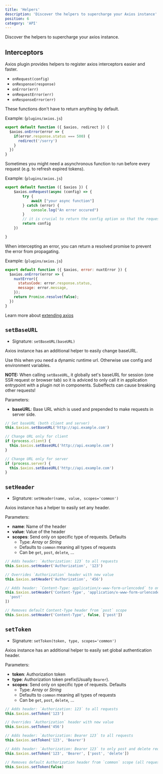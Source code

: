 ```yaml
---
title: 'Helpers'
description: 'Discover the helpers to supercharge your Axios instance'
position: 6
category: 'API'
---
```


Discover the helpers to supercharge your axios instance.

## Interceptors

Axios plugin provides helpers to register axios interceptors easier and faster.

- `onRequest(config)`
- `onResponse(response)`
- `onError(err)`
- `onRequestError(err)`
- `onResponseError(err)`

These functions don't have to return anything by default.

Example: (`plugins/axios.js`)

```js
export default function ({ $axios, redirect }) {
  $axios.onError(error => {
    if(error.response.status === 500) {
      redirect('/sorry')
    }
  })
}
```

Sometimes you might need a asynchronous function to run before every request (e.g. to refresh expired tokens).

Example: (`plugins/axios.js`)

```js
export default function ({ $axios }) {
    $axios.onRequest(async (config) => {
        try {
            await ["your async function"]
        } catch (error) {
            console.log("An error occured")
        }
        // it is crucial to return the config option so that the request can continue
        return config
    })

}
```

When intercepting an error, you can return a resolved promise to prevent the error from propagating. 

Example: (`plugins/axios.js`)

```js
export default function ({ $axios, error: nuxtError }) {
  $axios.onError(error => {
    nuxtError({
      statusCode: error.response.status,
      message: error.message,
    });
    return Promise.resolve(false);
  })
}
```

<alert type="info">

Learn more about [extending axios](/extend)

</alert>

## `setBaseURL`

- Signature: `setBaseURL(baseURL)`

Axios instance has an additional helper to easily change baseURL.

Use this when you need a dynamic runtime url. Otherwise use config and environment variables.

**NOTE:** When calling `setBaseURL`, it globally set's baseURL for session (one SSR request or browser tab) so it is adviced to only call it in application entrypoint with a plugin not in components. Subeffects can cause breaking other requests!

Parameters:

* **baseURL**: Base URL which is used and prepended to make requests in server side.

```js
// Set baseURL (both client and server)
this.$axios.setBaseURL('http://api.example.com')

// Change URL only for client
if (process.client) {
  this.$axios.setBaseURL('http://api.example.com')
}

// Change URL only for server
if (process.server) {
  this.$axios.setBaseURL('http://api.example.com')
}
```

## `setHeader`

- Signature: `setHeader(name, value, scopes='common')`

Axios instance has a helper to easily set any header.

Parameters:

* **name**: Name of the header
* **value**: Value of the header
* **scopes**: Send only on specific type of requests. Defaults
  * Type: _Array_ or _String_
  * Defaults to `common` meaning all types of requests
  * Can be `get`, `post`, `delete`, ...

```js
// Adds header: `Authorization: 123` to all requests
this.$axios.setHeader('Authorization', '123')

// Overrides `Authorization` header with new value
this.$axios.setHeader('Authorization', '456')

// Adds header: `Content-Type: application/x-www-form-urlencoded` to only post requests
this.$axios.setHeader('Content-Type', 'application/x-www-form-urlencoded', [
  'post'
])

// Removes default Content-Type header from `post` scope
this.$axios.setHeader('Content-Type', false, ['post'])
```

## `setToken`

- Signature: `setToken(token, type, scopes='common')`

Axios instance has an additional helper to easily set global authentication header.

Parameters:

* **token**: Authorization token
* **type**: Authorization token prefix(Usually `Bearer`).
* **scopes**: Send only on specific type of requests. Defaults
  * Type: _Array_ or _String_
  * Defaults to `common` meaning all types of requests
  * Can be `get`, `post`, `delete`, ...

```js
// Adds header: `Authorization: 123` to all requests
this.$axios.setToken('123')

// Overrides `Authorization` header with new value
this.$axios.setToken('456')

// Adds header: `Authorization: Bearer 123` to all requests
this.$axios.setToken('123', 'Bearer')

// Adds header: `Authorization: Bearer 123` to only post and delete requests
this.$axios.setToken('123', 'Bearer', ['post', 'delete'])

// Removes default Authorization header from `common` scope (all requests)
this.$axios.setToken(false)
```
